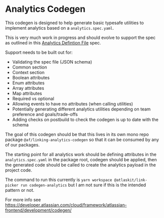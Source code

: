 # Analytics Codegen

This codegen is designed to help generate basic typesafe utilities to implement analytics based on a `analytics.spec.yaml`.

This is very much work in progress and should evolve to support the spec as outlined in this [Analytics Defintion File](https://hello.atlassian.net/wiki/spaces/SMRT/pages/742668844/RFC+-+Analytic+Definition+File) spec.

Support needs to be built out for:

- Validating the spec file (JSON schema)
- Common section
- Context section
- Boolean attributes
- Enum attributes
- Array attributes
- Map attributes
- Required vs optional
- Allowing events to have no attributes (when calling utilities)
- Potentially generating different analytics utilities depending on team preference and goals/trade-offs
- Adding checks on postbuild to check the codegen is up to date with the schema

The goal of this codegen should be that this lives in its own mono repo package `@af/linking-analytics-codegen` so that it can be consumed by any of our packages.

The starting point for all analytics work should be defining attributes in the `analytics.spec.yaml` in the package root, codegen should be applied, then the generated code should be called to create the analytics payload in the project code.

The command to run this currently is `yarn workspace @atlaskit/link-picker run codegen-analytics` but I am not sure if this is the intended pattern or not.

For more info see https://developer.atlassian.com/cloud/framework/atlassian-frontend/development/codegen/
